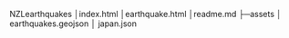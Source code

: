 NZLearthquakes
    │index.html
    │earthquake.html
    │readme.md
    ├─assets
    │      earthquakes.geojson
    │      japan.json
